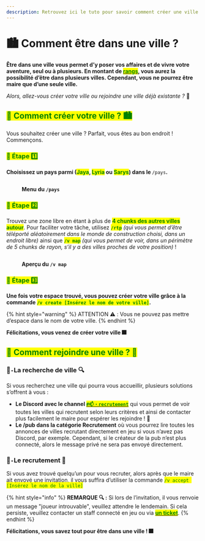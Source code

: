 ```yaml
---
description: Retrouvez ici le tuto pour savoir comment créer une ville ou rejoindre une ville
---
```


# **🏙️ Comment être dans une ville ?**

**Être dans une ville vous permet d’y poser vos affaires et de vivre votre aventure, seul ou à plusieurs. En montant de [<mark style="color:green;">rangs</mark>](https://wiki.evolucraft.fr/le-gameplay/les-rangs#rang-de-depart), vous aurez la possibilité d’être dans plusieurs villes. Cependant, vous ne pourrez être maire que d’une seule ville.** 

_Alors, allez-vous créer votre ville ou rejoindre une ville déjà existante ?_ 🤔

## <mark style="color:green;">**💠 Comment créer votre ville ? 🏙️**</mark>

Vous souhaitez créer une ville ? Parfait, vous êtes au bon endroit ! Commençons.

### <mark style="color:green;">🔸 Étape 1️⃣</mark>

**Choisissez un pays parmi (<mark style="color:green;">**Jaya**</mark>, <mark style="color:green;">**Lyria**</mark> ou <mark style="color:green;">**Sarys**</mark>) dans le <mark style="color:green;">**`/pays`**</mark>.**

<figure><img src="../.gitbook/assets/Les_Villes/Monde_Construction.png" alt=""><figcaption><p><strong>Menu du <code>/pays</code></strong></p></figcaption></figure>

### <mark style="color:green;">🔸 Étape 2️⃣</mark>

Trouvez une zone libre en étant à plus de <mark style="color:green;">**4 chunks des autres villes autour**</mark>. Pour faciliter votre tâche, utilisez <mark style="color:green;">**`/rtp`**</mark> _(qui vous permet d’être téléporté aléatoirement dans le monde de construction choisi, dans un endroit libre)_ ainsi que <mark style="color:green;">**`/v map`**</mark> _(qui vous permet de voir, dans un périmètre de 5 chunks de rayon, s’il y a des villes proches de votre position)_ !

<figure><img src="../.gitbook/assets/Les_Villes/Vmap.png" alt=""><figcaption><p><strong>Aperçu du <code>/v map</code></strong></p></figcaption></figure>

### <mark style="color:green;">🔸 Étape 3️⃣</mark>

**Une fois votre espace trouvé, vous pouvez créer votre ville grâce à la commande <mark style="color:green;">`/v create [Insérez le nom de votre ville]`</mark>.**

{% hint style="warning" %}
ATTENTION ⚠️ : Vous ne pouvez pas mettre d’espace dans le nom de votre ville.
{% endhint %}

**Félicitations, vous venez de créer votre ville 🎆**

## <mark style="color:green;">**💠 Comment rejoindre une ville ? 👋**</mark>

### 🔸`-`La recherche de ville 🔍
Si vous recherchez une ville qui pourra vous accueillir, plusieurs solutions s’offrent à vous :
* **Le Discord avec le channel [<mark style="color:green;">**`#📫・recrutement`**</mark>](https://discord.com/channels/699670538737418343/1374869572850684088)** qui vous permet de voir toutes les villes qui recrutent selon leurs critères et ainsi de contacter plus facilement le maire pour espérer les rejoindre ! 🤗
* **Le /pub dans la catégorie Recrutement** où vous pourrez lire toutes les annonces de villes recrutant directement en jeu si vous n’avez pas Discord, par exemple. Cependant, si le créateur de la pub n’est plus connecté, alors le message privé ne sera pas envoyé directement.

### 🔸`-`Le recrutement 🤗
Si vous avez trouvé quelqu’un pour vous recruter, alors après que le maire ait envoyé une invitation, il vous suffira d’utiliser la commande <mark style="color:green;">`/v accept [Insérez le nom de la ville]`</mark>

{% hint style="info" %}
**REMARQUE 🔍 :** Si lors de l’invitation, il vous renvoie un message "joueur introuvable", veuillez attendre le lendemain. Si cela persiste, veuillez contacter un staff connecté en jeu ou via [<mark style="color:green;">**un ticket**</mark>](https://discord.com/channels/699670538737418343/709491272385298532).
{% endhint %}

**Félicitations, vous savez tout pour être dans une ville ! 🎆**


